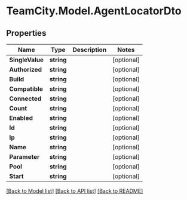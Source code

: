 # TeamCity.Model.AgentLocatorDto
## Properties

Name | Type | Description | Notes
------------ | ------------- | ------------- | -------------
**SingleValue** | **string** |  | [optional] 
**Authorized** | **string** |  | [optional] 
**Build** | **string** |  | [optional] 
**Compatible** | **string** |  | [optional] 
**Connected** | **string** |  | [optional] 
**Count** | **string** |  | [optional] 
**Enabled** | **string** |  | [optional] 
**Id** | **string** |  | [optional] 
**Ip** | **string** |  | [optional] 
**Name** | **string** |  | [optional] 
**Parameter** | **string** |  | [optional] 
**Pool** | **string** |  | [optional] 
**Start** | **string** |  | [optional] 

[[Back to Model list]](../README.md#documentation-for-models) [[Back to API list]](../README.md#documentation-for-api-endpoints) [[Back to README]](../README.md)

